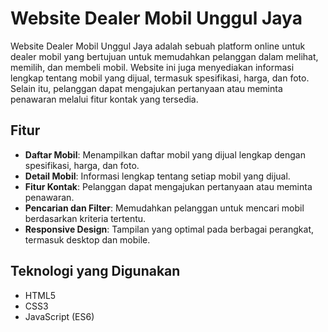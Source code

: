 # Website Dealer Mobil Unggul Jaya

Website Dealer Mobil Unggul Jaya adalah sebuah platform online untuk dealer mobil yang bertujuan untuk memudahkan pelanggan dalam melihat, memilih, dan membeli mobil. Website ini juga menyediakan informasi lengkap tentang mobil yang dijual, termasuk spesifikasi, harga, dan foto. Selain itu, pelanggan dapat mengajukan pertanyaan atau meminta penawaran melalui fitur kontak yang tersedia.

## Fitur

- **Daftar Mobil**: Menampilkan daftar mobil yang dijual lengkap dengan spesifikasi, harga, dan foto.
- **Detail Mobil**: Informasi lengkap tentang setiap mobil yang dijual.
- **Fitur Kontak**: Pelanggan dapat mengajukan pertanyaan atau meminta penawaran.
- **Pencarian dan Filter**: Memudahkan pelanggan untuk mencari mobil berdasarkan kriteria tertentu.
- **Responsive Design**: Tampilan yang optimal pada berbagai perangkat, termasuk desktop dan mobile.

## Teknologi yang Digunakan

- HTML5
- CSS3
- JavaScript (ES6)

